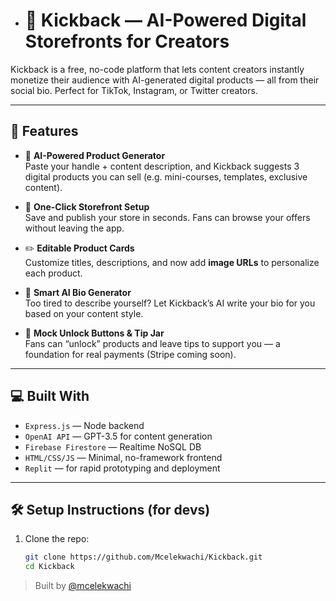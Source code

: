 - # 🎯 Kickback — AI-Powered Digital Storefronts for Creators

Kickback is a free, no-code platform that lets content creators instantly monetize their audience with AI-generated digital products — all from their social bio. Perfect for TikTok, Instagram, or Twitter creators.

---

## 🚀 Features

- 🧠 **AI-Powered Product Generator**  
  Paste your handle + content description, and Kickback suggests 3 digital products you can sell (e.g. mini-courses, templates, exclusive content).

- 💾 **One-Click Storefront Setup**  
  Save and publish your store in seconds. Fans can browse your offers without leaving the app.

- ✏️ **Editable Product Cards**  
  Customize titles, descriptions, and now add **image URLs** to personalize each product.

- 🧠 **Smart AI Bio Generator**  
  Too tired to describe yourself? Let Kickback’s AI write your bio for you based on your content style.

- 💸 **Mock Unlock Buttons & Tip Jar**  
  Fans can “unlock” products and leave tips to support you — a foundation for real payments (Stripe coming soon).

---

## 💻 Built With

- `Express.js` — Node backend
- `OpenAI API` — GPT-3.5 for content generation
- `Firebase Firestore` — Realtime NoSQL DB
- `HTML/CSS/JS` — Minimal, no-framework frontend
- `Replit` — for rapid prototyping and deployment

---

## 🛠️ Setup Instructions (for devs)

1. Clone the repo:
   ```bash
   git clone https://github.com/Mcelekwachi/Kickback.git
   cd Kickback


> Built by [@mcelekwachi](https://github.com/Mcelekwachi)
